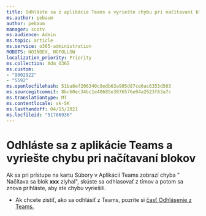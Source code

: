 ```yaml
---
title: Odhláste sa z aplikácie Teams a vyriešte chybu pri načítavaní blokov
ms.author: pebaum
author: pebaum
manager: scotv
ms.audience: Admin
ms.topic: article
ms.service: o365-administration
ROBOTS: NOINDEX, NOFOLLOW
localization_priority: Priority
ms.collection: Adm_O365
ms.custom:
- "9002922"
- "5592"
ms.openlocfilehash: 51ba8ef206340c8edb63a905d87ce6ac6355d503
ms.sourcegitcommit: 8bc60ec34bc1e40685e3976576e04a2623f63a7c
ms.translationtype: MT
ms.contentlocale: sk-SK
ms.lasthandoff: 04/15/2021
ms.locfileid: "51786936"
---
```

# <a name="sign-out-of-teams-to-resolve-loading-chunk-error"></a>Odhláste sa z aplikácie Teams a vyriešte chybu pri načítavaní blokov

Ak sa pri prístupe na kartu Súbory v Aplikácii Teams zobrazí chyba " Načítava sa blok **xxx** zlyhal", skúste sa odhlasovať z tímov a potom sa znova prihláste, aby ste chybu vyriešili.

- Ak chcete zistiť, ako sa odhlásiť z Teams, pozrite si [časť Odhlásenie z Teams.](https://support.microsoft.com/en-ie/office/sign-out-of-teams-a6d76e69-e1dd-4bc4-8e5f-04ba48384487)
